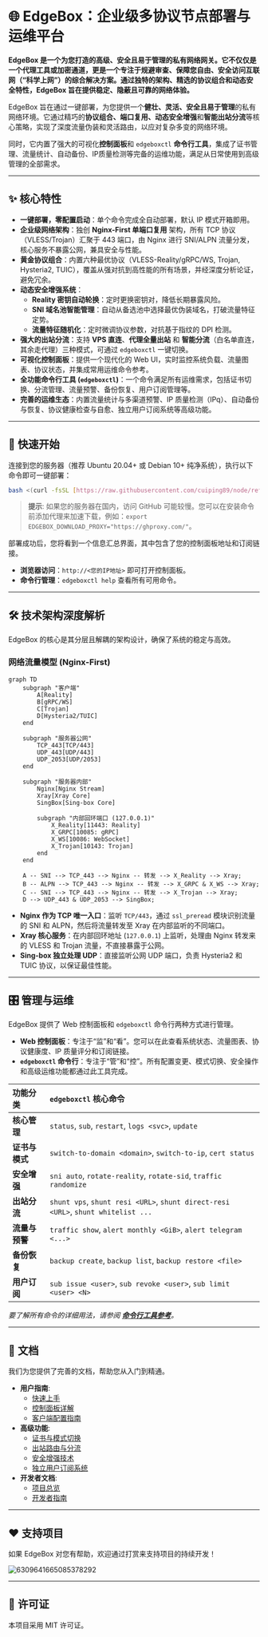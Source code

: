 
# 🌐 EdgeBox：企业级多协议节点部署与运维平台

  **EdgeBox 是一个为您打造的高级、安全且易于管理的私有网络网关。它不仅仅是一个代理工具或加密通道，更是一个专注于规避审查、保障您自由、安全访问互联网（“科学上网”）的综合解决方案。通过独特的架构、精选的协议组合和动态安全特性，EdgeBox 旨在提供稳定、隐蔽且可靠的网络体验。**

  EdgeBox 旨在通过一键部署，为您提供一个**健壮、灵活、安全且易于管理**的私有网络环境。它通过精巧的**协议组合、端口复用、动态安全增强**和**智能出站分流**等核心策略，实现了深度流量伪装和灵活路由，以应对复杂多变的网络环境。

  同时，它内置了强大的可视化**控制面板**和 `edgeboxctl` **命令行工具**，集成了证书管理、流量统计、自动备份、IP质量检测等完备的运维功能，满足从日常使用到高级管理的全部需求。

-----
## ✨ 核心特性

* **一键部署，零配置启动**：单个命令完成全自动部署，默认 IP 模式开箱即用。
* **企业级网络架构**：独创 **Nginx-First 单端口复用** 架构，所有 TCP 协议（VLESS/Trojan）汇聚于 443 端口，由 Nginx 进行 SNI/ALPN 流量分发，核心服务不暴露公网，兼具安全与性能。
* **黄金协议组合**：内置六种最优协议（VLESS-Reality/gRPC/WS, Trojan, Hysteria2, TUIC），覆盖从强对抗到高性能的所有场景，并经深度分析论证，避免冗余。
* **动态安全增强系统**：
    * **Reality 密钥自动轮换**：定时更换密钥对，降低长期暴露风险。
    * **SNI 域名池智能管理**：自动从备选池中选择最优伪装域名，打破流量特征定势。
    * **流量特征随机化**：定时微调协议参数，对抗基于指纹的 DPI 检测。
* **强大的出站分流**：支持 **VPS 直连**、**代理全量出站** 和 **智能分流**（白名单直连，其余走代理）三种模式，可通过 `edgeboxctl` 一键切换。
* **可视化控制面板**：提供一个现代化的 Web UI，实时监控系统负载、流量图表、协议状态，并集成常用运维命令参考。
* **全功能命令行工具 (`edgeboxctl`)**：一个命令满足所有运维需求，包括证书切换、分流管理、流量预警、备份恢复、用户订阅管理等。
* **完善的运维生态**：内置流量统计与多渠道预警、IP 质量检测（IPq）、自动备份与恢复、协议健康检查与自愈、独立用户订阅系统等高级功能。

-----
## 🚀 快速开始

连接到您的服务器（推荐 Ubuntu 20.04+ 或 Debian 10+ 纯净系统），执行以下命令即可一键部署：

```bash
bash <(curl -fsSL [https://raw.githubusercontent.com/cuiping89/node/refs/heads/main/ENV/install.sh](https://raw.githubusercontent.com/cuiping89/node/refs/heads/main/ENV/install.sh))
```
> **提示**: 如果您的服务器在国内，访问 GitHub 可能较慢。您可以在安装命令前添加代理来加速下载，例如：`export EDGEBOX_DOWNLOAD_PROXY="https://ghproxy.com/"`。

部署成功后，您将看到一个信息汇总界面，其中包含了您的控制面板地址和订阅链接。

* **浏览器访问**：`http://<您的IP地址>` 即可打开控制面板。
* **命令行管理**：`edgeboxctl help` 查看所有可用命令。

-----
## 🛠️ 技术架构深度解析

EdgeBox 的核心是其分层且解耦的架构设计，确保了系统的稳定与高效。

### 网络流量模型 (Nginx-First)

```mermaid
graph TD
    subgraph "客户端"
        A[Reality]
        B[gRPC/WS]
        C[Trojan]
        D[Hysteria2/TUIC]
    end

    subgraph "服务器公网"
        TCP_443[TCP/443]
        UDP_443[UDP/443]
        UDP_2053[UDP/2053]
    end

    subgraph "服务器内部"
        Nginx[Nginx Stream]
        Xray[Xray Core]
        SingBox[Sing-box Core]
        
        subgraph "内部回环端口 (127.0.0.1)"
            X_Reality[11443: Reality]
            X_GRPC[10085: gRPC]
            X_WS[10086: WebSocket]
            X_Trojan[10143: Trojan]
        end
    end

    A -- SNI --> TCP_443 --> Nginx -- 转发 --> X_Reality --> Xray;
    B -- ALPN --> TCP_443 --> Nginx -- 转发 --> X_GRPC & X_WS --> Xray;
    C -- SNI --> TCP_443 --> Nginx -- 转发 --> X_Trojan --> Xray;
    D --> UDP_443 & UDP_2053 --> SingBox;

```
* **Nginx 作为 TCP 唯一入口**：监听 `TCP/443`，通过 `ssl_preread` 模块识别流量的 SNI 和 ALPN，然后将流量转发至 Xray 在内部监听的不同端口。
* **Xray 核心服务**：在内部回环地址 (`127.0.0.1`) 上监听，处理由 Nginx 转发来的 VLESS 和 Trojan 流量，不直接暴露于公网。
* **Sing-box 独立处理 UDP**：直接监听公网 UDP 端口，负责 Hysteria2 和 TUIC 协议，以保证最佳性能。

-----
## 🎛️ 管理与运维

EdgeBox 提供了 Web 控制面板和 `edgeboxctl` 命令行两种方式进行管理。

* **Web 控制面板**：专注于“监”和“看”。您可以在此查看系统状态、流量图表、协议健康度、IP 质量评分和订阅链接。
* **`edgeboxctl` 命令行**：专注于“管”和“控”。所有配置变更、模式切换、安全操作和高级运维功能都通过此工具完成。

| 功能分类 | `edgeboxctl` 核心命令 |
| :--- | :--- |
| **核心管理** | `status`, `sub`, `restart`, `logs <svc>`, `update` |
| **证书与模式** | `switch-to-domain <domain>`, `switch-to-ip`, `cert status` |
| **安全增强** | `sni auto`, `rotate-reality`, `rotate-sid`, `traffic randomize` |
| **出站分流** | `shunt vps`, `shunt resi <URL>`, `shunt direct-resi <URL>`, `shunt whitelist ...` |
| **流量与预警** | `traffic show`, `alert monthly <GiB>`, `alert telegram <...>` |
| **备份恢复** | `backup create`, `backup list`, `backup restore <file>` |
| **用户订阅** | `sub issue <user>`, `sub revoke <user>`, `sub limit <user> <N>` |

*要了解所有命令的详细用法，请参阅 **[命令行工具参考](docs/用户指南%20(User%20Guide)/03-命令行工具参考.md)**。*

-----
## 📄 文档

我们为您提供了完善的文档，帮助您从入门到精通。

* **用户指南**:
    * [快速上手](docs/用户指南%20(User%20Guide)/01-快速上手.md)
    * [控制面板详解](docs/用户指南%20(User%20Guide)/02-控制面板详解.md)
    * [客户端配置指南](docs/用户指南%20(User%20Guide)/客户端配置(Client%20Config)/📄%2000-通用配置指南.md)
* **高级功能**:
    * [证书与模式切换](docs/高级功能%20(Advanced%20Features)/01-证书与模式切换.md)
    * [出站路由与分流](docs/高级功能%20(Advanced%20Features)/02-出站路由与分流.md)
    * [安全增强技术](docs/高级功能%20(Advanced%20Features)/04-安全增强技术.md)
    * [独立用户订阅系统](docs/高级功能%20(Advanced%20Features)/06-独立用户订阅系统.md)
* **开发者文档**:
    * [项目总览](docs/开发者文档%20(For%20Developers)/项目总览.md)
    * [开发者指南](docs/开发者文档%20(For%20Developers)/开发者指南.md)

-----
## ❤️ 支持项目

如果 EdgeBox 对您有帮助，欢迎通过打赏来支持项目的持续开发！

![6309641665085378292](https://github.com/user-attachments/assets/91731ffd-820a-4570-a150-e2a795c178b1)

-----
## 📄 许可证

本项目采用 MIT 许可证。
